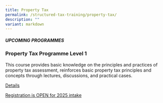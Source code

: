 ```yaml
---
title: Property Tax
permalink: /structured-tax-training/property-tax/
description: ""
variant: markdown
---
```

##### **UPCOMING PROGRAMMES**




### **Property Tax Programme Level 1**

This course provides basic knowledge on the principles and practices of property tax assessment, reinforces basic property tax principles and concepts through lectures, discussions, and practical cases.

[Details](/files/Property_Tax_Level_1_Brochure_1_2025.pdf) 

[Registration is OPEN for 2025 intake](https://form.gov.sg/68a73fabfe9afe7634b231f8)